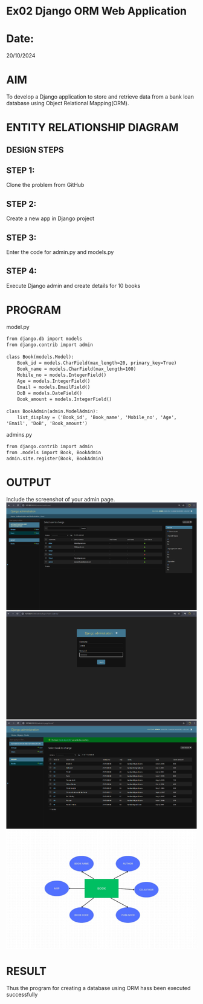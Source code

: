 # Ex02 Django ORM Web Application
# Date:
20/10/2024
# AIM
To develop a Django application to store and retrieve data from a bank loan database using Object Relational Mapping(ORM).

# ENTITY RELATIONSHIP DIAGRAM
## DESIGN STEPS
## STEP 1:
Clone the problem from GitHub

## STEP 2:
Create a new app in Django project

## STEP 3:
Enter the code for admin.py and models.py

## STEP 4:
Execute Django admin and create details for 10 books

# PROGRAM
model.py
~~~
from django.db import models
from django.contrib import admin

class Book(models.Model):
    Book_id = models.CharField(max_length=20, primary_key=True)
    Book_name = models.CharField(max_length=100)
    Mobile_no = models.IntegerField()
    Age = models.IntegerField()
    Email = models.EmailField()
    DoB = models.DateField()
    Book_amount = models.IntegerField()

class BookAdmin(admin.ModelAdmin):
    list_display = ('Book_id', 'Book_name', 'Mobile_no', 'Age', 'Email', 'DoB', 'Book_amount')
~~~
admins.py
~~~
from django.contrib import admin
from .models import Book, BookAdmin
admin.site.register(Book, BookAdmin)
~~~

# OUTPUT
Include the screenshot of your admin page.
![alt text](<Screenshot 2024-12-02 143643.png>)
![alt text](<Screenshot 2024-11-22 172953.png>) 
![alt text](<Screenshot 2024-11-23 103934.png>)
![alt text](<WhatsApp Image 2024-12-21 at 11.24.39_9b0b1c99.jpg>)

# RESULT
Thus the program for creating a database using ORM hass been executed successfully
